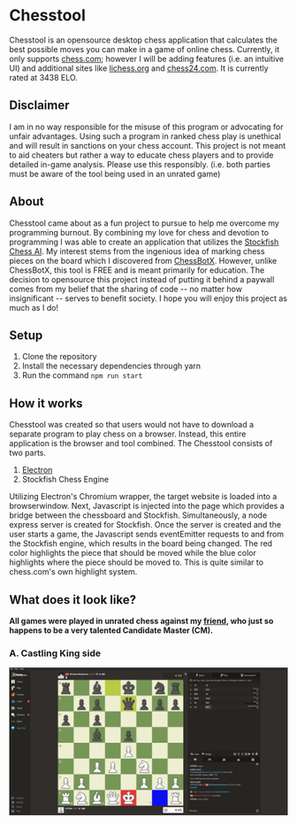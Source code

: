 # Chesstool
Chesstool is an opensource desktop chess application that calculates the best possible moves you can make in a game of online chess. Currently, it only supports [chess.com](https://chess.com/); however I will be adding features (i.e. an intuitive UI) and additional sites like [lichess.org](https://lichess.org/) and [chess24.com](https://chess24.com/). It is currently rated at 3438 ELO.

## Disclaimer
I am in no way responsible for the misuse of this program or advocating for unfair advantages. Using such a program in ranked chess play is unethical and will result in sanctions on your chess account. This project is not meant to aid cheaters but rather a way to educate chess players and to provide detailed in-game analysis. Please use this responsibly. (i.e. both parties must be aware of the tool being used in an unrated game)

## About
Chesstool came about as a fun project to pursue to help me overcome my programming burnout. By combining my love for chess and devotion to programming I was able to create an application that utilizes the [Stockfish Chess AI](https://github.com/official-stockfish/Stockfish). My interest stems from the ingenious idea of marking chess pieces on the board which I discovered from [ChessBotX](https://chess-bot.com/). However, unlike ChessBotX, this tool is FREE and is meant primarily for education. The decision to opensource this project instead of putting it behind a paywall comes from my belief that the sharing of code -- no matter how insignificant -- serves to benefit society. I hope you will enjoy this project as much as I do!

## Setup
1. Clone the repository
2. Install the necessary dependencies through yarn
3. Run the command `npm run start`

## How it works
Chesstool was created so that users would not have to download a separate program to play chess on a browser. Instead, this entire application is the browser and tool combined. The Chesstool consists of two parts.

1. [Electron](https://github.com/electron/electron)
2. Stockfish Chess Engine

Utilizing Electron's Chromium wrapper, the target website is loaded into a browserwindow. Next, Javascript is injected into the page which provides a bridge between the chessboard and Stockfish. Simultaneously, a node express server is created for Stockfish. Once the server is created and the user starts a game, the Javascript sends eventEmitter requests to and from the Stockfish engine, which results in the board being changed. The red color highlights the piece that should be moved while the blue color highlights where the piece should be moved to. This is quite similar to chess.com's own highlight system.

## What does it look like?
**All games were played in unrated chess against my [friend](https://github.com/pratikplayer), who just so happens to be a very talented Candidate Master (CM).**
### A. Castling King side
![Castling King side](./assets/castle.png)